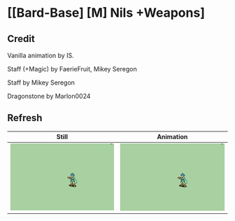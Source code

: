 # [\[Bard-Base\] \[M\] Nils +Weapons]

## Credit

Vanilla animation by IS.

Staff (+Magic) by FaerieFruit, Mikey Seregon

Staff by Mikey Seregon

Dragonstone by Marlon0024

## Refresh

| Still | Animation |
| :---: | :-------: |
| ![Refresh still](./Refresh_000.png) | ![Refresh animation](./Refresh.gif) |
